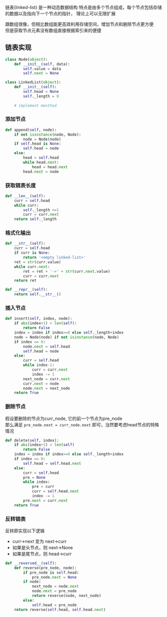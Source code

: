 链表(linked-list) 是一种动态数据结构
特点是由多个节点组成，每个节点包括存储的数据以及指向下一个节点的指针， 理论上可以无限扩展

跟数组很像，但相比数组能更高效利用存储空间，增加节点和删除节点更方便  
但是获取节点元素没有数组直接根据索引来的便捷

## 链表实现
```python
class Node(object):
    def __init__(self, data):
        self.value = data
        self.next = None

class LinkedList(object):
    def __init__(self):
        self.head = None
        self._length = 0
    
    # implement menthod
```

### 添加节点
```python
def append(self, node):
    if not isinstance(node, Node):
        node = Node(node)
    if self.head is None:
        self.head = node
    else:
        head = self.head
        while head.next:
            head = head.next
        head.next = node
```
### 获取链表长度
```python
def __len__(self):
    curr = self.head
    while curr:
        self._length +=1
        curr = curr.next
    return self._length
```
### 格式化输出
```python
def __str__(self):
    curr = self.head
    if curr is None:
        return '<empty linked-list>'
    ret = str(curr.value)
    while curr.next:
        ret = ret + '->' + str(curr.next.value)
        curr = curr.next
    return ret

def __repr__(self):
    return self.__str__()
```
### 插入节点
```python
def insert(self, index, node):
    if abs(index+1) > len(self):
        return False
    index = index if index>=0 else self._length+index
    node = Node(node) if not isinstance(node, Node)
    if index == 0:
        node.next = self.head
        self.head = node
    else:
        curr = self.head
        while index-1:
            curr = curr.next
            index -= 1
        next_node = curr.next
        curr.next = node
        node.next = next_node
    return True
```    
### 删除节点
假设要删除的节点为curr_node, 它的前一个节点为pre_node  
那么满足 `pre_node.next = curr_node.next` 即可，当然要考虑head节点的特殊情况
```python
def delete(self, index):
    if abs(index+1) > len(self)
        return False
    index = index if index>=0 else self._length+index
    if index == 0:
        self.head = self.head.next
    else:
        curr = self.head
        pre = None
        while index:
            pre = curr
            curr = self.head.next
            index -= 1
        pre.next = curr.next
    return True
```
### 反转链表
反转即实现以下逻辑
- curr->next 变为 next->curr
- 如果是头节点，则 next->None
- 如果是尾节点，则 head->curr

```python
def __reversed__(self):
    def reverse(pre_node, node):
        if pre_node is self.head:
            pre_node.next = None
        if node:
            next_node = node.next
            node.next = pre_node
            return reverse(node, next_node)
        else:
            self.head = pre_node
    return reverse(self.head, self.head.next)
```